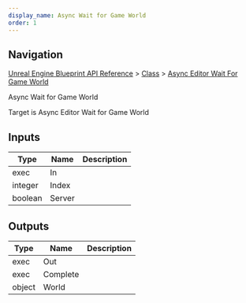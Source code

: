 ```yaml
---
display_name: Async Wait for Game World
order: 1
---
```

## Navigation

[Unreal Engine Blueprint API Reference](https://dev.epicgames.com/documentation/en-us/unreal-engine/BlueprintAPI) > [Class](https://dev.epicgames.com/documentation/en-us/unreal-engine/BlueprintAPI/Class) > [Async Editor Wait For Game World](https://dev.epicgames.com/documentation/en-us/unreal-engine/BlueprintAPI/Class/AsyncEditorWaitForGameWorld)

Async Wait for Game World

Target is Async Editor Wait for Game World

## Inputs

| Type | Name | Description |
| --- | --- | --- |
| exec | In |  |
| integer | Index |  |
| boolean | Server |  |

## Outputs

| Type | Name | Description |
| --- | --- | --- |
| exec | Out |  |
| exec | Complete |  |
| object | World |  |
